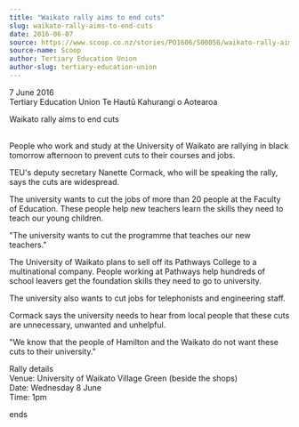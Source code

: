 ```yaml
---
title: "Waikato rally aims to end cuts"
slug: waikato-rally-aims-to-end-cuts
date: 2016-06-07
source: https://www.scoop.co.nz/stories/PO1606/S00056/waikato-rally-aims-to-end-cuts.htm
source-name: Scoop
author: Tertiary Education Union
author-slug: tertiary-education-union
---
```


<p>7 June 2016<br>Tertiary Education Union Te Hautū Kahurangi
o Aotearoa</p>

<p>Waikato rally aims to end cuts</p>

<p><br>People who
work and study at the University of Waikato are rallying in
black tomorrow afternoon to prevent cuts to their courses
and jobs.</p>

<p>TEU's deputy secretary Nanette Cormack, who will
be speaking the rally, says the cuts are widespread.</p>

<p>The
university wants to cut the jobs of more than 20 people at
the Faculty of Education. These people help new teachers
learn the skills they need to teach our young
children.</p>

<p>"The university wants to cut the programme that
teaches our new teachers."</p>

<p>The University of Waikato plans
to sell off its Pathways College to a multinational company.
People working at Pathways help hundreds of school leavers
get the foundation skills they need to go to
university.</p>

<p>The university also wants to cut jobs for
telephonists and engineering staff.</p>

<p>Cormack says the
university needs to hear from local people that these cuts
are unnecessary, unwanted and unhelpful.</p>

<p>"We know that the
people of Hamilton and the Waikato do not want these cuts to
their university."</p>

<p>Rally details<br>Venue: University of
Waikato Village Green (beside the shops)<br>Date: Wednesday
8 June<br>Time:
1pm</p>

<p>ends<p>

